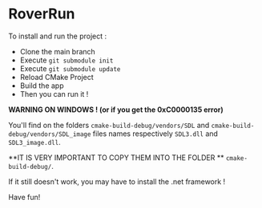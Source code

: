 # RoverRun
 
To install and run the project :

- Clone the main branch
- Execute `git submodule init`
- Execute `git submodule update`
- Reload CMake Project
- Build the app
- Then you can run it !

**WARNING ON WINDOWS ! (or if you get the 0xC0000135 error)**

You'll find on the folders `cmake-build-debug/vendors/SDL` and `cmake-build-debug/vendors/SDL_image` files names respectively `SDL3.dll` and `SDL3_image.dll`.

**IT IS VERY IMPORTANT TO COPY THEM INTO THE FOLDER ** `cmake-build-debug/`.

If it still doesn't work, you may have to install the .net framework !

Have fun!
